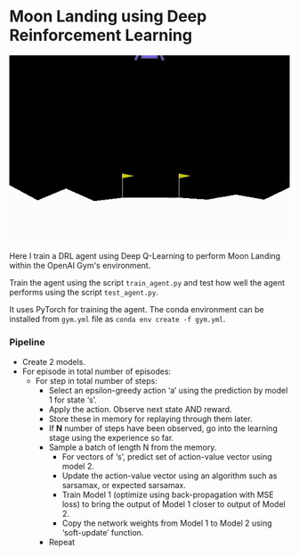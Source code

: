 # Moon Landing using Deep Reinforcement Learning

![](moonlanding_dqn.gif)

Here I train a DRL agent using Deep Q-Learning to perform Moon Landing within the OpenAI Gym's environment.  

Train the agent using the script ```train_agent.py``` and test how well the agent performs using the script ```test_agent.py```.  

It uses PyTorch for training the agent. The conda environment can be installed from ```gym.yml``` file as ```conda env create -f gym.yml```. 

### Pipeline

 - Create 2 models.
 - For episode in total number of episodes:
    - For step in total number of steps:
        - Select an epsilon-greedy action ‘a’ using the prediction by model 1 for state ‘s’.
        - Apply the action. Observe next state AND reward.
        - Store these in memory for replaying through them later.
        - If **N** number of steps have been observed, go into the learning stage using the experience so far.
        - Sample a batch of length N from the memory.
            - For vectors of ‘s’, predict set of action-value vector using model 2.
            - Update the action-value vector using an algorithm such as sarsamax, or expected sarsamax.
            - Train Model 1 (optimize using back-propagation with MSE loss) to bring the output of Model 1 closer to output of Model 2.
            - Copy the network weights from Model 1 to Model 2 using ‘soft-update’ function.
        - Repeat